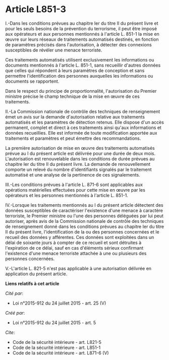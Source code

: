 # Article L851-3

I.-Dans les conditions prévues au chapitre Ier du titre II du présent livre et pour les seuls besoins de la prévention du
terrorisme, il peut être imposé aux opérateurs et aux personnes mentionnés à l'article L. 851-1 la mise en œuvre sur leurs
réseaux de traitements automatisés destinés, en fonction de paramètres précisés dans l'autorisation, à détecter des
connexions susceptibles de révéler une menace terroriste. 

Ces traitements automatisés utilisent exclusivement les informations ou documents mentionnés à l'article L. 851-1, sans
recueillir d'autres données que celles qui répondent à leurs paramètres de conception et sans permettre l'identification des
personnes auxquelles les informations ou documents se rapportent. 

Dans le respect du principe de proportionnalité, l'autorisation du Premier ministre précise le champ technique de la mise en
œuvre de ces traitements. 

II.-La Commission nationale de contrôle des techniques de renseignement émet un avis sur la demande d'autorisation relative
aux traitements automatisés et les paramètres de détection retenus. Elle dispose d'un accès permanent, complet et direct à
ces traitements ainsi qu'aux informations et données recueillies. Elle est informée de toute modification apportée aux
traitements et paramètres et peut émettre des recommandations. 

La première autorisation de mise en œuvre des traitements automatisés prévue au I du présent article est délivrée pour une
durée de deux mois. L'autorisation est renouvelable dans les conditions de durée prévues au chapitre Ier du titre II du
présent livre. La demande de renouvellement comporte un relevé du nombre d'identifiants signalés par le traitement automatisé
et une analyse de la pertinence de ces signalements. 

III.-Les conditions prévues à l'article L. 871-6 sont applicables aux opérations matérielles effectuées pour cette mise en
œuvre par les opérateurs et les personnes mentionnés à l'article L. 851-1. 

IV.-Lorsque les traitements mentionnés au I du présent article détectent des données susceptibles de caractériser l'existence
d'une menace à caractère terroriste, le Premier ministre ou l'une des personnes déléguées par lui peut autoriser, après avis
de la Commission nationale de contrôle des techniques de renseignement donné dans les conditions prévues au chapitre Ier du
titre II du présent livre, l'identification de la ou des personnes concernées et le recueil des données y afférentes. Ces
données sont exploitées dans un délai de soixante jours à compter de ce recueil et sont détruites à l'expiration de ce délai,
sauf en cas d'éléments sérieux confirmant l'existence d'une menace terroriste attachée à une ou plusieurs des personnes
concernées. 

V.-L'article L. 821-5 n'est pas applicable à une autorisation délivrée en application du présent article.

**Liens relatifs à cet article**

_Cité par_:

  - Loi n°2015-912 du 24 juillet 2015 - art. 25 (V)

_Créé par_:

  - Loi n°2015-912 du 24 juillet 2015 - art. 5

_Cite_:

  - Code de la sécurité intérieure - art. L821-5
  - Code de la sécurité intérieure - art. L851-1
  - Code de la sécurité intérieure - art. L871-6 (V)
